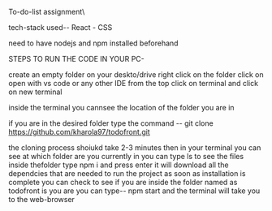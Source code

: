 To-do-list assignment\

tech-stack used-- React - CSS 

need to have nodejs and npm installed beforehand

STEPS TO RUN THE CODE IN YOUR PC- 

create an empty folder on your deskto/drive
right click on the folder click on open with vs code or any other IDE
from the top click on terminal and click on new terminal

inside the terminal you cannsee the location of the folder you are in 

if you are in the desired folder type the command -- git clone https://github.com/kharola97/todofront.git

the cloning process shoiukd take 2-3 minutes then in your terminal you can see at which folder are you currently in
you can type ls to see the files inside thefolder 
 type npm i and press enter  it will download all the dependcies that are needed to run the project 
 as soon as installation is complete you can check to see if you are inside the folder named as todofront 
 is you are you can type--  npm start and the terminal will take you to the web-browser 